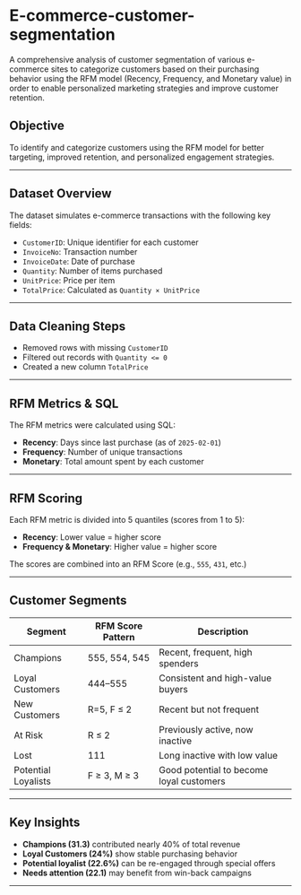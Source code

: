 # E-commerce-customer-segmentation
A comprehensive analysis of customer segmentation of various e-commerce sites to categorize customers based on their purchasing behavior using the RFM model (Recency, Frequency, and Monetary value) in order to enable personalized marketing strategies and improve customer retention.



## Objective

To identify and categorize customers using the RFM model for better targeting, improved retention, and personalized engagement strategies.

---

## Dataset Overview

The dataset simulates e-commerce transactions with the following key fields:

- `CustomerID`: Unique identifier for each customer  
- `InvoiceNo`: Transaction number  
- `InvoiceDate`: Date of purchase  
- `Quantity`: Number of items purchased  
- `UnitPrice`: Price per item  
- `TotalPrice`: Calculated as `Quantity × UnitPrice`

---

## Data Cleaning Steps

- Removed rows with missing `CustomerID`
- Filtered out records with `Quantity <= 0`
- Created a new column `TotalPrice`

---

## RFM Metrics & SQL

The RFM metrics were calculated using SQL:

- **Recency**: Days since last purchase (as of `2025-02-01`)
- **Frequency**: Number of unique transactions
- **Monetary**: Total amount spent by each customer


---

## RFM Scoring

Each RFM metric is divided into 5 quantiles (scores from 1 to 5):

- **Recency**: Lower value = higher score
- **Frequency & Monetary**: Higher value = higher score

The scores are combined into an RFM Score (e.g., `555`, `431`, etc.)

---

## Customer Segments

| Segment             | RFM Score Pattern | Description                              |
|---------------------|-------------------|------------------------------------------|
| Champions           | 555, 554, 545     | Recent, frequent, high spenders          |
| Loyal Customers     | 444–555           | Consistent and high-value buyers         |
| New Customers       | R=5, F ≤ 2        | Recent but not frequent                  |
| At Risk             | R ≤ 2             | Previously active, now inactive          |
| Lost                | 111               | Long inactive with low value             |
| Potential Loyalists | F ≥ 3, M ≥ 3      | Good potential to become loyal customers |

---

## Key Insights

- **Champions (31.3)** contributed nearly 40% of total revenue  
- **Loyal Customers (24%)** show stable purchasing behavior  
- **Potential loyalist (22.6%)** can be re-engaged through special offers  
- **Needs attention (22.1)** may benefit from win-back campaigns

---

